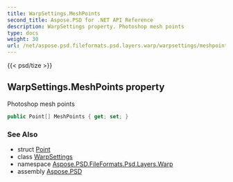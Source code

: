 ```yaml
---
title: WarpSettings.MeshPoints
second_title: Aspose.PSD for .NET API Reference
description: WarpSettings property. Photoshop mesh points
type: docs
weight: 30
url: /net/aspose.psd.fileformats.psd.layers.warp/warpsettings/meshpoints/
---
```

{{< psd/tize >}}
## WarpSettings.MeshPoints property

Photoshop mesh points

```csharp
public Point[] MeshPoints { get; set; }
```

### See Also

* struct [Point](../../../aspose.psd/point/)
* class [WarpSettings](../)
* namespace [Aspose.PSD.FileFormats.Psd.Layers.Warp](../../../aspose.psd.fileformats.psd.layers.warp/)
* assembly [Aspose.PSD](../../../)


